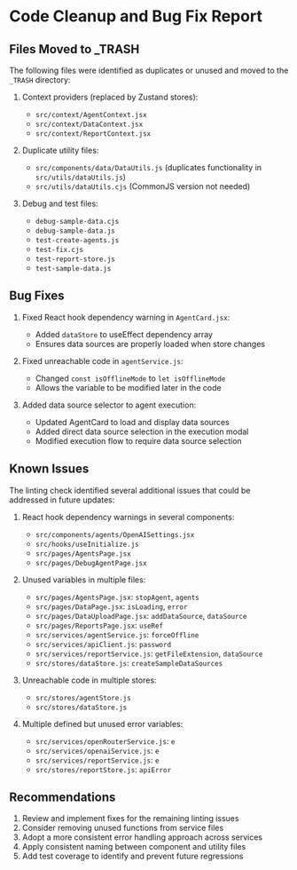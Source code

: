 # Code Cleanup and Bug Fix Report

## Files Moved to _TRASH

The following files were identified as duplicates or unused and moved to the `_TRASH` directory:

1. Context providers (replaced by Zustand stores):
   - `src/context/AgentContext.jsx`
   - `src/context/DataContext.jsx`
   - `src/context/ReportContext.jsx`

2. Duplicate utility files:
   - `src/components/data/DataUtils.js` (duplicates functionality in `src/utils/dataUtils.js`)
   - `src/utils/dataUtils.cjs` (CommonJS version not needed)

3. Debug and test files:
   - `debug-sample-data.cjs`
   - `debug-sample-data.js`
   - `test-create-agents.js`
   - `test-fix.cjs`
   - `test-report-store.js`
   - `test-sample-data.js`

## Bug Fixes

1. Fixed React hook dependency warning in `AgentCard.jsx`:
   - Added `dataStore` to useEffect dependency array
   - Ensures data sources are properly loaded when store changes

2. Fixed unreachable code in `agentService.js`:
   - Changed `const isOfflineMode` to `let isOfflineMode`
   - Allows the variable to be modified later in the code

3. Added data source selector to agent execution:
   - Updated AgentCard to load and display data sources
   - Added direct data source selection in the execution modal
   - Modified execution flow to require data source selection

## Known Issues

The linting check identified several additional issues that could be addressed in future updates:

1. React hook dependency warnings in several components:
   - `src/components/agents/OpenAISettings.jsx`
   - `src/hooks/useInitialize.js`
   - `src/pages/AgentsPage.jsx`
   - `src/pages/DebugAgentPage.jsx`

2. Unused variables in multiple files:
   - `src/pages/AgentsPage.jsx`: `stopAgent`, `agents`
   - `src/pages/DataPage.jsx`: `isLoading`, `error`
   - `src/pages/DataUploadPage.jsx`: `addDataSource`, `dataSource`
   - `src/pages/ReportsPage.jsx`: `useRef`
   - `src/services/agentService.js`: `forceOffline`
   - `src/services/apiClient.js`: `password`
   - `src/services/reportService.js`: `getFileExtension`, `dataSource`
   - `src/stores/dataStore.js`: `createSampleDataSources`

3. Unreachable code in multiple stores:
   - `src/stores/agentStore.js`
   - `src/stores/dataStore.js`

4. Multiple defined but unused error variables:
   - `src/services/openRouterService.js`: `e`
   - `src/services/openaiService.js`: `e`
   - `src/services/reportService.js`: `e`
   - `src/stores/reportStore.js`: `apiError`

## Recommendations

1. Review and implement fixes for the remaining linting issues
2. Consider removing unused functions from service files
3. Adopt a more consistent error handling approach across services
4. Apply consistent naming between component and utility files
5. Add test coverage to identify and prevent future regressions